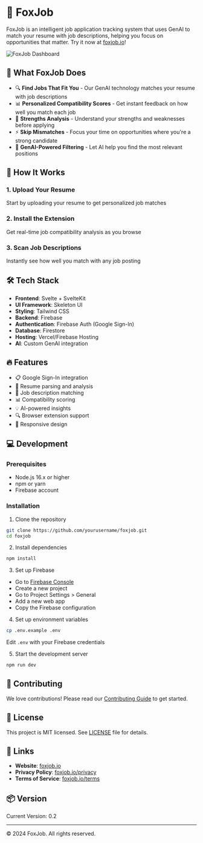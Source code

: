 # 🦊 FoxJob

FoxJob is an intelligent job application tracking system that uses GenAI to match your resume with job descriptions, helping you focus on opportunities that matter. Try it now at [foxjob.io](https://foxjob.io)!

![FoxJob Dashboard](./public/dashboard-preview.png)

## 🎯 What FoxJob Does

- 🔍 **Find Jobs That Fit You** - Our GenAI technology matches your resume with job descriptions
- 📊 **Personalized Compatibility Scores** - Get instant feedback on how well you match each job
- 💪 **Strengths Analysis** - Understand your strengths and weaknesses before applying
- ⚡ **Skip Mismatches** - Focus your time on opportunities where you're a strong candidate
- 🤖 **GenAI-Powered Filtering** - Let AI help you find the most relevant positions

## 🚀 How It Works

### 1. Upload Your Resume

Start by uploading your resume to get personalized job matches

### 2. Install the Extension

Get real-time job compatibility analysis as you browse

### 3. Scan Job Descriptions

Instantly see how well you match with any job posting

## 🛠️ Tech Stack

- **Frontend**: Svelte + SvelteKit
- **UI Framework**: Skeleton UI
- **Styling**: Tailwind CSS
- **Backend**: Firebase
- **Authentication**: Firebase Auth (Google Sign-In)
- **Database**: Firestore
- **Hosting**: Vercel/Firebase Hosting
- **AI**: Custom GenAI integration

## 🔥 Features

- 📋 Google Sign-In integration
- 📄 Resume parsing and analysis
- 🎯 Job description matching
- 📊 Compatibility scoring
- 💡 AI-powered insights
- 🔍 Browser extension support
- 📱 Responsive design

## 💻 Development

### Prerequisites

- Node.js 16.x or higher
- npm or yarn
- Firebase account

### Installation

1. Clone the repository

```bash
git clone https://github.com/yourusername/foxjob.git
cd foxjob
```

2. Install dependencies

```bash
npm install
```

3. Set up Firebase

- Go to [Firebase Console](https://console.firebase.google.com/)
- Create a new project
- Go to Project Settings > General
- Add a new web app
- Copy the Firebase configuration

4. Set up environment variables

```bash
cp .env.example .env
```

Edit `.env` with your Firebase credentials

5. Start the development server

```bash
npm run dev
```

## 📝 Contributing

We love contributions! Please read our [Contributing Guide](CONTRIBUTING.md) to get started.

## 📜 License

This project is MIT licensed. See [LICENSE](LICENSE) file for details.

## 🔗 Links

- **Website**: [foxjob.io](https://foxjob.io)
- **Privacy Policy**: [foxjob.io/privacy](https://foxjob.io/privacy)
- **Terms of Service**: [foxjob.io/terms](https://foxjob.io/terms)

## 📦 Version

Current Version: 0.2

---

© 2024 FoxJob. All rights reserved.
